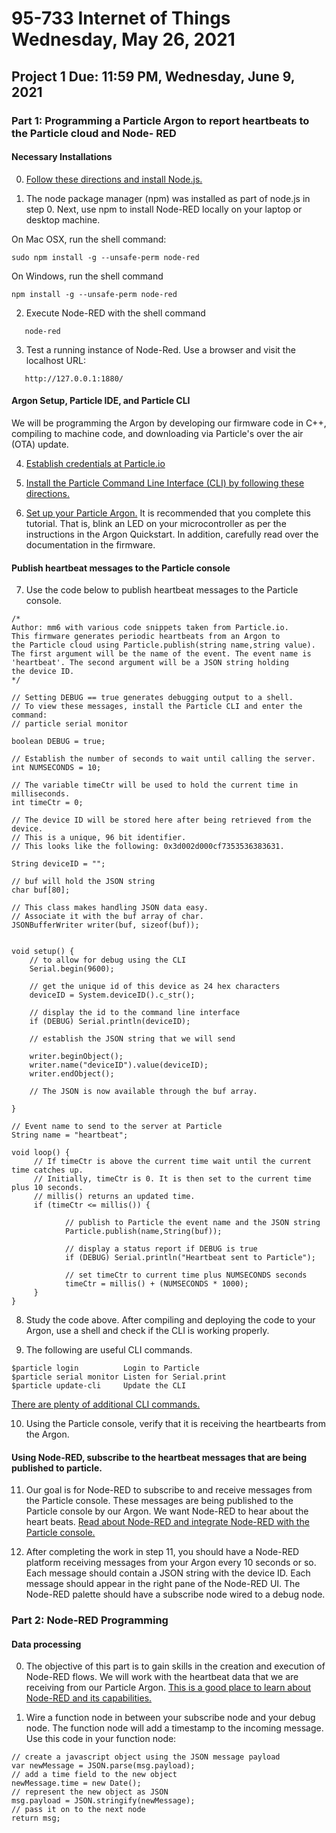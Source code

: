 # 95-733 Internet of Things Wednesday, May 26, 2021

## Project 1  Due: 11:59 PM, Wednesday, June 9, 2021

### Part 1: Programming a Particle Argon to report heartbeats to the Particle cloud and Node- RED

#### Necessary Installations

0) [Follow these directions and install Node.js.](https://nodejs.org/en/download/)

1) The node package manager (npm) was installed as part of node.js in step 0. Next, use npm to install Node-RED locally on your laptop or desktop machine.

On Mac OSX, run the shell command:
```
sudo npm install -g --unsafe-perm node-red
```

On Windows, run the shell command
```
npm install -g --unsafe-perm node-red

```

2) Execute Node-RED with the shell command
```
   node-red
```
3) Test a running instance of Node-Red.
   Use a browser and visit the localhost URL:
```
   http://127.0.0.1:1880/
```

#### Argon Setup, Particle IDE, and Particle CLI
We will be programming the Argon by developing our firmware code in C++, compiling to machine code, and downloading via Particle's over the air (OTA) update.

4) [Establish credentials at Particle.io](https://www.particle.io/)

5) [Install the Particle Command Line Interface (CLI) by following these directions.](https://docs.particle.io/tutorials/developer-tools/cli/)

6) [Set up your Particle Argon.](https://docs.particle.io/quickstart/argon/)
It is recommended that you complete this tutorial. That is, blink an LED on your microcontroller as per the instructions in the Argon Quickstart. In addition, carefully read over the documentation in the firmware.

#### Publish heartbeat messages to the Particle console

7) Use the code below to publish heartbeat messages to the Particle console.

```
/*
Author: mm6 with various code snippets taken from Particle.io.
This firmware generates periodic heartbeats from an Argon to
the Particle cloud using Particle.publish(string name,string value).
The first argument will be the name of the event. The event name is
'heartbeat'. The second argument will be a JSON string holding
the device ID.
*/

// Setting DEBUG == true generates debugging output to a shell.
// To view these messages, install the Particle CLI and enter the command:
// particle serial monitor

boolean DEBUG = true;

// Establish the number of seconds to wait until calling the server.
int NUMSECONDS = 10;

// The variable timeCtr will be used to hold the current time in milliseconds.
int timeCtr = 0;

// The device ID will be stored here after being retrieved from the device.
// This is a unique, 96 bit identifier.
// This looks like the following: 0x3d002d000cf7353536383631.

String deviceID = "";

// buf will hold the JSON string
char buf[80];

// This class makes handling JSON data easy.
// Associate it with the buf array of char.
JSONBufferWriter writer(buf, sizeof(buf));


void setup() {
    // to allow for debug using the CLI
    Serial.begin(9600);

    // get the unique id of this device as 24 hex characters
    deviceID = System.deviceID().c_str();

    // display the id to the command line interface
    if (DEBUG) Serial.println(deviceID);

    // establish the JSON string that we will send

    writer.beginObject();
    writer.name("deviceID").value(deviceID);
    writer.endObject();

    // The JSON is now available through the buf array.

}

// Event name to send to the server at Particle
String name = "heartbeat";

void loop() {
     // If timeCtr is above the current time wait until the current time catches up.
     // Initially, timeCtr is 0. It is then set to the current time plus 10 seconds.
     // millis() returns an updated time.
     if (timeCtr <= millis()) {

            // publish to Particle the event name and the JSON string
            Particle.publish(name,String(buf));

            // display a status report if DEBUG is true
            if (DEBUG) Serial.println("Heartbeat sent to Particle");

            // set timeCtr to current time plus NUMSECONDS seconds
            timeCtr = millis() + (NUMSECONDS * 1000);
     }
}
```
8) Study the code above. After compiling and deploying the code to your Argon, use a shell and check if the CLI is working properly.

9) The following are useful CLI commands.

```
$particle login          Login to Particle
$particle serial monitor Listen for Serial.print
$particle update-cli     Update the CLI
```
[There are plenty of additional CLI commands.](https://docs.particle.io/tutorials/developer-tools/cli/)

10) Using the Particle console, verify that it is receiving the heartbearts from the Argon.

#### Using Node-RED, subscribe to the heartbeat messages that are being published to particle.

11) Our goal is for Node-RED to subscribe to and receive messages from the Particle console. These messages are being published to the Particle console by our Argon. We want Node-RED to hear about the heart beats. [Read about Node-RED and integrate Node-RED
with the Particle console.](https://docs.particle.io/community/node-red/)

12) After completing the work in step 11, you should have a Node-RED platform receiving messages from your Argon every 10 seconds or so. Each message should contain a JSON string with the device ID. Each message should appear in the right pane of the Node-RED UI.
The Node-RED palette should have a subscribe node wired to a debug node.

### Part 2: Node-RED Programming

#### Data processing

0) The objective of this part is to gain skills in the creation and execution of Node-RED flows. We will work with the heartbeat data that we are receiving from our Particle Argon. [This is a good place to learn about Node-RED and its capabilities.](https://nodered.org/docs/)

1) Wire a function node in between your subscribe node and your debug node. The function node will add a timestamp to the incoming message. Use this code in your function node:

```
// create a javascript object using the JSON message payload
var newMessage = JSON.parse(msg.payload);
// add a time field to the new object
newMessage.time = new Date();
// represent the new object as JSON
msg.payload = JSON.stringify(newMessage);
// pass it on to the next node
return msg;
```
